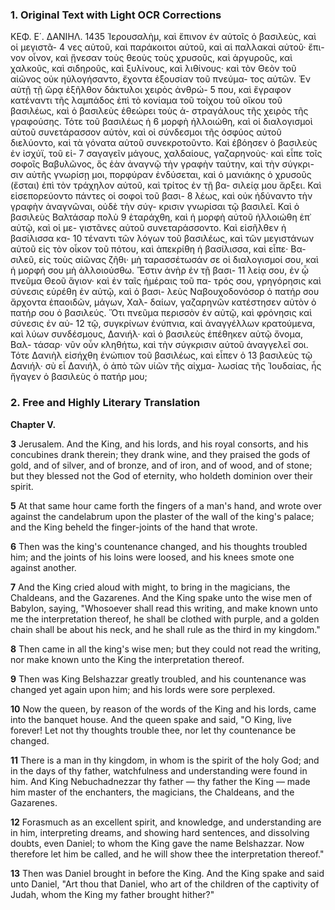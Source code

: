 ### 1. Original Text with Light OCR Corrections

ΚΕΦ. Ε΄. ΔΑΝΙΗΛ. 1435
Ἱερουσαλὴμ, καὶ ἔπινον ἐν αὐτοῖς ὁ βασιλεὺς, καὶ οἱ μεγιστᾶ- 4
νες αὐτοῦ, καὶ παράκοιτοι αὐτοῦ, καὶ αἱ παλλακαὶ αὐτοῦ· ἔπι-
νον οἶνον, καὶ ᾔνεσαν τοὺς θεοὺς τοὺς χρυσοῦς, καὶ ἀργυροῦς,
καὶ χαλκοῦς, καὶ σιδηροῦς, καὶ ξυλίνους, καὶ λιθίνους· καὶ τὸν
Θεὸν τοῦ αἰῶνος οὐκ ηὐλογήσαντο, ἔχοντα ἐξουσίαν τοῦ πνεύμα-
τος αὐτῶν. Ἐν αὐτῇ τῇ ὥρᾳ ἐξῆλθον δάκτυλοι χειρὸς ἀνθρώ- 5
που, καὶ ἔγραφον κατέναντι τῆς λαμπάδος ἐπὶ τὸ κονίαμα τοῦ
τοίχου τοῦ οἴκου τοῦ βασιλέως, καὶ ὁ βασιλεὺς ἐθεώρει τοὺς ἀ-
στραγάλους τῆς χειρὸς τῆς γραφούσης. Τότε τοῦ βασιλέως ἡ 6
μορφὴ ἠλλοιώθη, καὶ οἱ διαλογισμοὶ αὐτοῦ συνετάρασσον αὐτὸν,
καὶ οἱ σύνδεσμοι τῆς ὀσφύος αὐτοῦ διελύοντο, καὶ τὰ γόνατα
αὐτοῦ συνεκροτοῦντο. Καὶ ἐβόησεν ὁ βασιλεὺς ἐν ἰσχύϊ, τοῦ εἰ- 7
σαγαγεῖν μάγους, χαλδαίους, γαζαρηνοὺς· καὶ εἶπε τοῖς σοφοῖς
Βαβυλῶνος, ὃς ἐὰν ἀναγνῷ τὴν γραφὴν ταύτην, καὶ τὴν σύγκρι-
σιν αὐτῆς γνωρίσῃ μοι, πορφύραν ἐνδύσεται, καὶ ὁ μανιάκης ὁ
χρυσοῦς (ἔσται) ἐπὶ τὸν τράχηλον αὐτοῦ, καὶ τρίτος ἐν τῇ βα-
σιλείᾳ μου ἄρξει. Καὶ εἰσεπορεύοντο πάντες οἱ σοφοὶ τοῦ βασι- 8
λέως, καὶ οὐκ ἠδύναντο τὴν γραφὴν ἀναγνῶναι, οὐδὲ τὴν σύγ-
κρισιν γνωρίσαι τῷ βασιλεῖ. Καὶ ὁ βασιλεὺς Βαλτάσαρ πολὺ 9
ἐταράχθη, καὶ ἡ μορφὴ αὐτοῦ ἠλλοιώθη ἐπ᾿ αὐτῷ, καὶ οἱ με-
γιστᾶνες αὐτοῦ συνεταράσσοντο. Καὶ εἰσῆλθεν ἡ βασίλισσα κα- 10
τέναντι τῶν λόγων τοῦ βασιλέως, καὶ τῶν μεγιστάνων αὐτοῦ εἰς
τὸν οἶκον τοῦ πότου, καὶ ἀπεκρίθη ἡ βασίλισσα, καὶ εἶπε· Βα-
σιλεῦ, εἰς τοὺς αἰῶνας ζῆθι· μὴ ταρασσέτωσάν σε οἱ διαλογισμοί
σου, καὶ ἡ μορφή σου μὴ ἀλλοιούσθω. Ἔστιν ἀνὴρ ἐν τῇ βασι- 11
λείᾳ σου, ἐν ᾧ πνεῦμα Θεοῦ ἅγιον· καὶ ἐν ταῖς ἡμέραις τοῦ πα-
τρός σου, γρηγόρησις καὶ σύνεσις εὑρέθη ἐν αὐτῷ, καὶ ὁ βασι-
λεὺς Ναβουχοδονόσορ ὁ πατήρ σου ἄρχοντα ἐπαοιδῶν, μάγων, Χαλ-
δαίων, γαζαρηνῶν κατέστησεν αὐτὸν ὁ πατήρ σου ὁ βασιλεύς.
Ὅτι πνεῦμα περισσὸν ἐν αὐτῷ, καὶ φρόνησις καὶ σύνεσις ἐν αὐ- 12
τῷ, συγκρίνων ἐνύπνια, καὶ ἀναγγέλλων κρατούμενα, καὶ λύων
συνδέσμους, Δανιήλ· καὶ ὁ βασιλεὺς ἐπέθηκεν αὐτῷ ὄνομα, Βαλ-
τάσαρ· νῦν οὖν κληθήτω, καὶ τὴν σύγκρισιν αὐτοῦ ἀναγγελεῖ
σοι. Τότε Δανιὴλ εἰσήχθη ἐνώπιον τοῦ βασιλέως, καὶ εἶπεν ὁ 13
βασιλεὺς τῷ Δανιήλ· σὺ εἶ Δανιήλ, ὁ ἀπὸ τῶν υἱῶν τῆς αἰχμα-
λωσίας τῆς Ἰουδαίας, ἧς ἤγαγεν ὁ βασιλεὺς ὁ πατήρ μου;

### 2. Free and Highly Literary Translation

**Chapter V.**

**3** Jerusalem. And the King, and his lords, and his royal consorts, and his concubines drank therein; they drank wine, and they praised the gods of gold, and of silver, and of bronze, and of iron, and of wood, and of stone; but they blessed not the God of eternity, who holdeth dominion over their spirit.

**5** At that same hour came forth the fingers of a man's hand, and wrote over against the candelabrum upon the plaster of the wall of the king's palace; and the King beheld the finger-joints of the hand that wrote.

**6** Then was the king's countenance changed, and his thoughts troubled him; and the joints of his loins were loosed, and his knees smote one against another.

**7** And the King cried aloud with might, to bring in the magicians, the Chaldeans, and the Gazarenes. And the King spake unto the wise men of Babylon, saying, "Whosoever shall read this writing, and make known unto me the interpretation thereof, he shall be clothed with purple, and a golden chain shall be about his neck, and he shall rule as the third in my kingdom."

**8** Then came in all the king's wise men; but they could not read the writing, nor make known unto the King the interpretation thereof.

**9** Then was King Belshazzar greatly troubled, and his countenance was changed yet again upon him; and his lords were sore perplexed.

**10** Now the queen, by reason of the words of the King and his lords, came into the banquet house. And the queen spake and said, "O King, live forever! Let not thy thoughts trouble thee, nor let thy countenance be changed.

**11** There is a man in thy kingdom, in whom is the spirit of the holy God; and in the days of thy father, watchfulness and understanding were found in him. And King Nebuchadnezzar thy father — thy father the King — made him master of the enchanters, the magicians, the Chaldeans, and the Gazarenes.

**12** Forasmuch as an excellent spirit, and knowledge, and understanding are in him, interpreting dreams, and showing hard sentences, and dissolving doubts, even Daniel; to whom the King gave the name Belshazzar. Now therefore let him be called, and he will show thee the interpretation thereof."

**13** Then was Daniel brought in before the King. And the King spake and said unto Daniel, "Art thou that Daniel, who art of the children of the captivity of Judah, whom the King my father brought hither?"